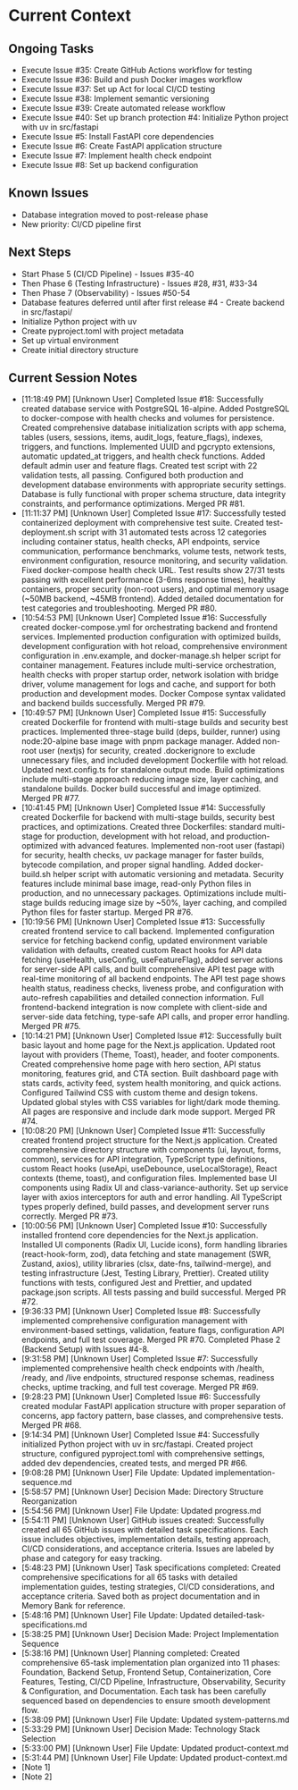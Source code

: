 # Current Context

## Ongoing Tasks

- Execute Issue #35: Create GitHub Actions workflow for testing
- Execute Issue #36: Build and push Docker images workflow
- Execute Issue #37: Set up Act for local CI/CD testing
- Execute Issue #38: Implement semantic versioning
- Execute Issue #39: Create automated release workflow
- Execute Issue #40: Set up branch protection
#4: Initialize Python project with uv in src/fastapi
- Execute Issue #5: Install FastAPI core dependencies
- Execute Issue #6: Create FastAPI application structure
- Execute Issue #7: Implement health check endpoint
- Execute Issue #8: Set up backend configuration
## Known Issues

- Database integration moved to post-release phase
- New priority: CI/CD pipeline first
## Next Steps

- Start Phase 5 (CI/CD Pipeline) - Issues #35-40
- Then Phase 6 (Testing Infrastructure) - Issues #28, #31, #33-34
- Then Phase 7 (Observability) - Issues #50-54
- Database features deferred until after first release
#4 - Create backend in src/fastapi/
- Initialize Python project with uv
- Create pyproject.toml with project metadata
- Set up virtual environment
- Create initial directory structure
## Current Session Notes

- [11:18:49 PM] [Unknown User] Completed Issue #18: Successfully created database service with PostgreSQL 16-alpine. Added PostgreSQL to docker-compose with health checks and volumes for persistence. Created comprehensive database initialization scripts with app schema, tables (users, sessions, items, audit_logs, feature_flags), indexes, triggers, and functions. Implemented UUID and pgcrypto extensions, automatic updated_at triggers, and health check functions. Added default admin user and feature flags. Created test script with 22 validation tests, all passing. Configured both production and development database environments with appropriate security settings. Database is fully functional with proper schema structure, data integrity constraints, and performance optimizations. Merged PR #81.
- [11:11:37 PM] [Unknown User] Completed Issue #17: Successfully tested containerized deployment with comprehensive test suite. Created test-deployment.sh script with 31 automated tests across 12 categories including container status, health checks, API endpoints, service communication, performance benchmarks, volume tests, network tests, environment configuration, resource monitoring, and security validation. Fixed docker-compose health check URL. Test results show 27/31 tests passing with excellent performance (3-6ms response times), healthy containers, proper security (non-root users), and optimal memory usage (~50MB backend, ~45MB frontend). Added detailed documentation for test categories and troubleshooting. Merged PR #80.
- [10:54:53 PM] [Unknown User] Completed Issue #16: Successfully created docker-compose.yml for orchestrating backend and frontend services. Implemented production configuration with optimized builds, development configuration with hot reload, comprehensive environment configuration in .env.example, and docker-manage.sh helper script for container management. Features include multi-service orchestration, health checks with proper startup order, network isolation with bridge driver, volume management for logs and cache, and support for both production and development modes. Docker Compose syntax validated and backend builds successfully. Merged PR #79.
- [10:49:57 PM] [Unknown User] Completed Issue #15: Successfully created Dockerfile for frontend with multi-stage builds and security best practices. Implemented three-stage build (deps, builder, runner) using node:20-alpine base image with pnpm package manager. Added non-root user (nextjs) for security, created .dockerignore to exclude unnecessary files, and included development Dockerfile with hot reload. Updated next.config.ts for standalone output mode. Build optimizations include multi-stage approach reducing image size, layer caching, and standalone builds. Docker build successful and image optimized. Merged PR #77.
- [10:41:45 PM] [Unknown User] Completed Issue #14: Successfully created Dockerfile for backend with multi-stage builds, security best practices, and optimizations. Created three Dockerfiles: standard multi-stage for production, development with hot reload, and production-optimized with advanced features. Implemented non-root user (fastapi) for security, health checks, uv package manager for faster builds, bytecode compilation, and proper signal handling. Added docker-build.sh helper script with automatic versioning and metadata. Security features include minimal base image, read-only Python files in production, and no unnecessary packages. Optimizations include multi-stage builds reducing image size by ~50%, layer caching, and compiled Python files for faster startup. Merged PR #76.
- [10:19:56 PM] [Unknown User] Completed Issue #13: Successfully created frontend service to call backend. Implemented configuration service for fetching backend config, updated environment variable validation with defaults, created custom React hooks for API data fetching (useHealth, useConfig, useFeatureFlag), added server actions for server-side API calls, and built comprehensive API test page with real-time monitoring of all backend endpoints. The API test page shows health status, readiness checks, liveness probe, and configuration with auto-refresh capabilities and detailed connection information. Full frontend-backend integration is now complete with client-side and server-side data fetching, type-safe API calls, and proper error handling. Merged PR #75.
- [10:14:21 PM] [Unknown User] Completed Issue #12: Successfully built basic layout and home page for the Next.js application. Updated root layout with providers (Theme, Toast), header, and footer components. Created comprehensive home page with hero section, API status monitoring, features grid, and CTA section. Built dashboard page with stats cards, activity feed, system health monitoring, and quick actions. Configured Tailwind CSS with custom theme and design tokens. Updated global styles with CSS variables for light/dark mode theming. All pages are responsive and include dark mode support. Merged PR #74.
- [10:08:20 PM] [Unknown User] Completed Issue #11: Successfully created frontend project structure for the Next.js application. Created comprehensive directory structure with components (ui, layout, forms, common), services for API integration, TypeScript type definitions, custom React hooks (useApi, useDebounce, useLocalStorage), React contexts (theme, toast), and configuration files. Implemented base UI components using Radix UI and class-variance-authority. Set up service layer with axios interceptors for auth and error handling. All TypeScript types properly defined, build passes, and development server runs correctly. Merged PR #73.
- [10:00:56 PM] [Unknown User] Completed Issue #10: Successfully installed frontend core dependencies for the Next.js application. Installed UI components (Radix UI, Lucide icons), form handling libraries (react-hook-form, zod), data fetching and state management (SWR, Zustand, axios), utility libraries (clsx, date-fns, tailwind-merge), and testing infrastructure (Jest, Testing Library, Prettier). Created utility functions with tests, configured Jest and Prettier, and updated package.json scripts. All tests passing and build successful. Merged PR #72.
- [9:36:33 PM] [Unknown User] Completed Issue #8: Successfully implemented comprehensive configuration management with environment-based settings, validation, feature flags, configuration API endpoints, and full test coverage. Merged PR #70. Completed Phase 2 (Backend Setup) with Issues #4-8.
- [9:31:58 PM] [Unknown User] Completed Issue #7: Successfully implemented comprehensive health check endpoints with /health, /ready, and /live endpoints, structured response schemas, readiness checks, uptime tracking, and full test coverage. Merged PR #69.
- [9:28:23 PM] [Unknown User] Completed Issue #6: Successfully created modular FastAPI application structure with proper separation of concerns, app factory pattern, base classes, and comprehensive tests. Merged PR #68.
- [9:14:34 PM] [Unknown User] Completed Issue #4: Successfully initialized Python project with uv in src/fastapi. Created project structure, configured pyproject.toml with comprehensive settings, added dev dependencies, created tests, and merged PR #66.
- [9:08:28 PM] [Unknown User] File Update: Updated implementation-sequence.md
- [5:58:57 PM] [Unknown User] Decision Made: Directory Structure Reorganization
- [5:54:56 PM] [Unknown User] File Update: Updated progress.md
- [5:54:11 PM] [Unknown User] GitHub issues created: Successfully created all 65 GitHub issues with detailed task specifications. Each issue includes objectives, implementation details, testing approach, CI/CD considerations, and acceptance criteria. Issues are labeled by phase and category for easy tracking.
- [5:48:23 PM] [Unknown User] Task specifications completed: Created comprehensive specifications for all 65 tasks with detailed implementation guides, testing strategies, CI/CD considerations, and acceptance criteria. Saved both as project documentation and in Memory Bank for reference.
- [5:48:16 PM] [Unknown User] File Update: Updated detailed-task-specifications.md
- [5:38:25 PM] [Unknown User] Decision Made: Project Implementation Sequence
- [5:38:16 PM] [Unknown User] Planning completed: Created comprehensive 65-task implementation plan organized into 11 phases: Foundation, Backend Setup, Frontend Setup, Containerization, Core Features, Testing, CI/CD Pipeline, Infrastructure, Observability, Security & Configuration, and Documentation. Each task has been carefully sequenced based on dependencies to ensure smooth development flow.
- [5:38:09 PM] [Unknown User] File Update: Updated system-patterns.md
- [5:33:29 PM] [Unknown User] Decision Made: Technology Stack Selection
- [5:33:00 PM] [Unknown User] File Update: Updated product-context.md
- [5:31:44 PM] [Unknown User] File Update: Updated product-context.md
- [Note 1]
- [Note 2]

